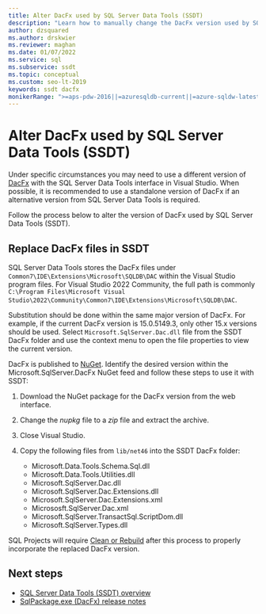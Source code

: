 ```yaml
---
title: Alter DacFx used by SQL Server Data Tools (SSDT)
description: "Learn how to manually change the DacFx version used by SQL Server Data Tools (SSDT)."
author: dzsquared
ms.author: drskwier
ms.reviewer: maghan
ms.date: 01/07/2022
ms.service: sql
ms.subservice: ssdt
ms.topic: conceptual
ms.custom: seo-lt-2019
keywords: ssdt dacfx
monikerRange: ">=aps-pdw-2016||=azuresqldb-current||=azure-sqldw-latest||>=sql-server-2016||=azuresqldb-mi-current"
---
```


# Alter DacFx used by SQL Server Data Tools (SSDT)

Under specific circumstances you may need to use a different version of [DacFx](../tools/sqlpackage/sqlpackage.md) with the SQL Server Data Tools interface in Visual Studio. When possible, it is recommended to use a standalone version of DacFx if an alternative version from SQL Server Data Tools is required.

Follow the process below to alter the version of DacFx used by SQL Server Data Tools (SSDT).

## Replace DacFx files in SSDT

SQL Server Data Tools stores the DacFx files under `Common7\IDE\Extensions\Microsoft\SQLDB\DAC` within the Visual Studio program files. For Visual Studio 2022 Community, the full path is commonly `C:\Program Files\Microsoft Visual Studio\2022\Community\Common7\IDE\Extensions\Microsoft\SQLDB\DAC`.

Substitution should be done within the same major version of DacFx. For example, if the current DacFx version is 15.0.5149.3, only other 15.x versions should be used.  Select `Microsoft.SqlServer.Dac.dll` file from the SSDT DacFx folder and use the context menu to open the file properties to view the current version.

DacFx is published to [NuGet](https://www.nuget.org/packages/Microsoft.SqlServer.DACFx). Identify the desired version within the Microsoft.SqlServer.DacFx NuGet feed and follow these steps to use it with SSDT:

1. Download the NuGet package for the DacFx version from the web interface.
2. Change the *nupkg* file to a *zip* file and extract the archive.
3. Close Visual Studio.
4. Copy the following files from `lib/net46` into the SSDT DacFx folder:

   - Microsoft.Data.Tools.Schema.Sql.dll
   - Microsoft.Data.Tools.Utilities.dll
   - Microsoft.SqlServer.Dac.dll
   - Microsoft.SqlServer.Dac.Extensions.dll
   - Microsoft.SqlServer.Dac.Extensions.xml
   - Micrososft.SqlServer.Dac.xml
   - Microsoft.SqlServer.TransactSql.ScriptDom.dll
   - Microsoft.SqlServer.Types.dll


SQL Projects will require [Clean or Rebuild](/visualstudio/ide/building-and-cleaning-projects-and-solutions-in-visual-studio) after this process to properly incorporate the replaced DacFx version.


## Next steps

- [SQL Server Data Tools (SSDT) overview](sql-server-data-tools.md)
- [SqlPackage.exe (DacFx) release notes](../tools/sqlpackage/release-notes-sqlpackage.md)
